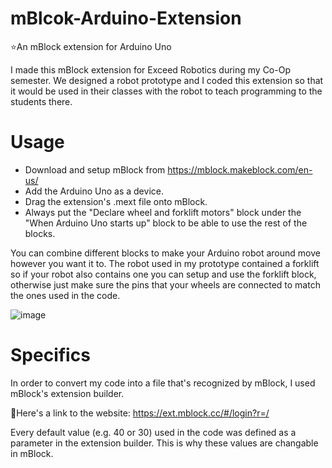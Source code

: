# mBlcok-Arduino-Extension
⭐An mBlock extension for Arduino Uno

I made this mBlock extension for Exceed Robotics during my Co-Op semester. We designed a robot prototype and I coded this extension so that it would be used in their classes with the robot to teach programming to the students there.

# Usage

- Download and setup mBlock from https://mblock.makeblock.com/en-us/
- Add the Arduino Uno as a device.
- Drag the extension's .mext file onto mBlock.
- Always put the "Declare wheel and forklift motors" block under the "When Arduino Uno starts up" block to be able to use the rest of the blocks.

You can combine different blocks to make your Arduino robot around move however you want it to. The robot used in my prototype contained a forklift so if your robot also contains one you can setup and use the forklift block, otherwise just make sure the pins that your wheels are connected to match the ones used in the code.

![image](https://user-images.githubusercontent.com/112593394/190879475-f498c7ed-14a9-4daa-aef9-83ad4c16d595.png)

# Specifics

In order to convert my code into a file that's recognized by mBlock, I used mBlock's extension builder.

🔗Here's a link to the website: https://ext.mblock.cc/#/login?r=/

Every default value (e.g. 40 or 30) used in the code was defined as a parameter in the extension builder. This is why these values are changable in mBlock.
